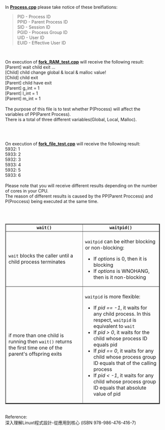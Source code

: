 <p>In <b><a href="https://github.com/PietaTony/C-Cpp_learn/blob/master/Process/Process.cpp">Process.cpp</a></b> please take notice of these breifiations:<blockquote cite="https://stackoverflow.com/questions/41498383/what-do-the-identifiers-pid-ppid-sid-pgid-uid-euid-mean?utm_medium=organic&utm_source=google_rich_qa&utm_campaign=google_rich_qa">
    PID - Process ID<br>
    PPID - Parent Process ID<br>
    SID - Session ID<br>
    PGID - Process Group ID<br>
    UID - User ID<br>
    EUID - Effective User ID<br>
</blockquote></p>
<br>
<p>
  On execution of <b><a href="https://github.com/PietaTony/C-Cpp_learn/blob/master/Process/fork_RAM_test.cpp">fork_RAM_test.cpp</a></b> will receive the following result:<br>
    [Parent] wait child exit ...<br>
    [Child] child change global & local & malloc value!<br>
    [Child] child exit<br>
    [Parent] child have exit<br>
    [Parent] g_int = 1<br>
    [Parent] l_int = 1<br>
    [Parent] m_int = 1<br>
  <br>
  The purpose of this file is to test whether P(Process) will affect the variables of PP(Parent Process).<br>
  There is a total of three different variables(Global, Local, Malloc).<br>
</p><br>
<br>
<p>
  On execution of <b><a href="https://github.com/PietaTony/C-Cpp_learn/blob/master/Process/fork_file_test.cpp">fork_file_test.cpp</a></b> will receive the following result:<br>
    5932: 1<br>
    5933: 2<br>
    5932: 3<br>
    5933: 4<br>
    5932: 5<br>
    5933: 6<br>
  <br>
  Please note that you will receive different results depending on the number of cores in your CPU.<br>
  The reason of different results is caused by the PP(Parent Proccess) and P(Proccess) being executed at the same time.<br>
</p><br>
<br>
<p><table border="2">
<tbody><tr align="CENTER"><td><code><b>wait()</b></code></td><td><code><b>waitpid()</b></code></td></tr>
<tr>
<td width="50%"><code>wait</code> blocks the caller until a child process terminates</td>
<td width="50%"><br><code>waitpid</code> can be either blocking or non-blocking:
                          <ul><li>If <i>options</i> is 0, then it is blocking
                              </li><li>If <i>options</i> is WNOHANG, then is it non-blocking
                          </li></ul></td>
</tr>
<tr>
<td width="50%">if more than one child is running then <code>wait()</code> returns the first time one of the parent's offspring exits</td>
<td width="50%"><br><code>waitpid</code> is more flexible:
<p>
    </p><ul>
    <li>If <i>pid == -1</i>, it waits for any child process.  In this respect, 
        <code>waitpid</code> is equivalent to <code>wait</code>
    </li><li>If <i>pid &gt; 0</i>, it waits for the child whose process ID equals pid
    </li><li>If <i>pid == 0</i>, it waits for any child whose process group ID equals that
        of the calling process
    </li><li>If <i>pid &lt; -1</i>, it waits for any child whose process group ID equals that absolute value of pid
    </li></ul></td>
</tr>
</tbody></table>
<br>
Reference:<br>
 深入理解Linuxt程式設計-從應用到核心 (ISBN 978-986-476-416-7)<br>
